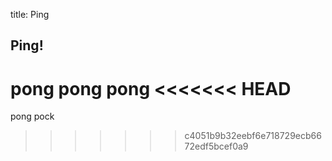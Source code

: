 title: Ping


## Ping!
pong
pong
pong
<<<<<<< HEAD
=======
pong
pock
>>>>>>> c4051b9b32eebf6e718729ecb6672edf5bcef0a9
